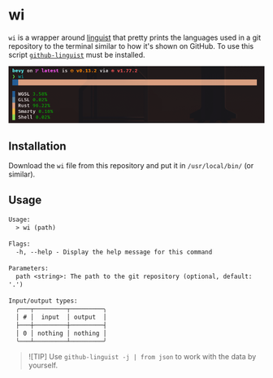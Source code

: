 # wi

`wi` is a wrapper around [linguist][] that pretty prints the languages used
in a git repository to the terminal similar to how it's shown on GitHub. To
use this script [`github-linguist`][linguist] must be installed.

![Preview](./preview.png)

## Installation

Download the `wi` file from this repository and put it in `/usr/local/bin/`
(or similar).


## Usage

```text
Usage:
  > wi (path) 

Flags:
  -h, --help - Display the help message for this command

Parameters:
  path <string>: The path to the git repository (optional, default: '.')

Input/output types:
  ╭───┬─────────┬─────────╮
  │ # │  input  │ output  │
  ├───┼─────────┼─────────┤
  │ 0 │ nothing │ nothing │
  ╰───┴─────────┴─────────╯
```


> ![TIP]
> Use `github-linguist -j | from json` to work with the data by yourself.

[linguist]: https://github.com/github-linguist/linguist
